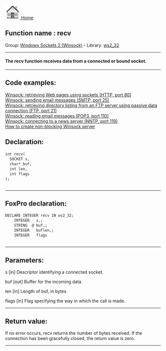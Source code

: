 [<img src="../../images/home.png"> Home ](https://github.com/VFPX/Win32API)  

## Function name : recv
Group: [Windows Sockets 2 (Winsock)](../../functions_group.md#Windows_Sockets_2_(Winsock))  -  Library: [ws2_32](../../libraries.md#ws2_32)  
***  


#### The <Strong>recv</Strong> function receives data from a connected or bound socket.
***  


## Code examples:
[Winsock: retrieving Web pages using sockets (HTTP, port 80)](../../samples/sample_383.md)  
[Winsock: sending email messages (SMTP, port 25)](../../samples/sample_385.md)  
[Winsock: retrieving directory listing from an FTP server using passive data connection (FTP, port 21)](../../samples/sample_386.md)  
[Winsock: reading email messages (POP3, port 110)](../../samples/sample_388.md)  
[Winsock: connecting to a news server (NNTP, port 119)](../../samples/sample_389.md)  
[How to create non-blocking Winsock server](../../samples/sample_412.md)  

## Declaration:
```foxpro  
int recv(
  SOCKET s,
  char* buf,
  int len,
  int flags
);
  
```  
***  


## FoxPro declaration:
```foxpro  
DECLARE INTEGER recv IN ws2_32;
	INTEGER   s,;
	STRING  @ buf,;
	INTEGER   buflen,;
	INTEGER   flags
  
```  
***  


## Parameters:
s 
[in] Descriptor identifying a connected socket. 

buf 
[out] Buffer for the incoming data. 

len 
[in] Length of buf, in bytes 

flags 
[in] Flag specifying the way in which the call is made.   
***  


## Return value:
If no error occurs, recv returns the number of bytes received. If the connection has been gracefully closed, the return value is zero.  
***  

